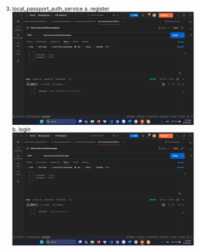 3. local_passport_auth_service
a. register
![alt text](Public/register.png)
b. login
![alt text](Public/login.png)
